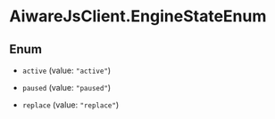 # AiwareJsClient.EngineStateEnum

## Enum


* `active` (value: `"active"`)

* `paused` (value: `"paused"`)

* `replace` (value: `"replace"`)


